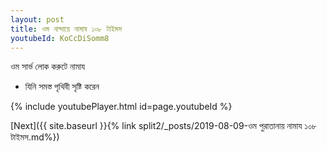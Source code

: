 ```yaml
---
layout: post
title: ওম নান্দায়ে নামায ১০৮ টাইমস
youtubeId: KoCcDiSomm8
---
```

 
 
 ওম সার্ভ লোক করুটে নামায  
 
 -  যিনি সমস্ত পৃথিবী সৃষ্টি করেন 
 
  
 
  
 
 
 
 
 
 


{% include youtubePlayer.html id=page.youtubeId %}
 
[Next]({{ site.baseurl }}{% link  split2/_posts/2019-08-09-ওম পুরাতানায় নামায ১০৮ টাইমস.md%})
 

